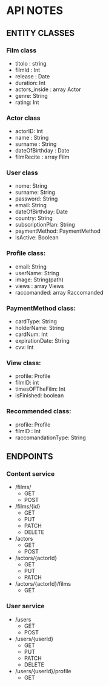 # API NOTES 

## ENTITY CLASSES

### Film class
- titolo : string
- filmId : Int
- release : Date
- duration: Int 
- actors_inside : array Actor
- genre: String
- rating: Int

### Actor class
- actorID: Int
- name : String
- surname : String
- dateOfBirthday : Date
- filmRecite : array Film

### User class
- nome: String
- surname: String
- password: String
- email: String
- dateOfBirthday: Date
- country: String
- subscriptionPlan: String
- paymentMethod: PaymentMethod
- isActive: Boolean

### Profile class:
  - email: String
  - userName: String
  - image: String(path)
  - views : array Views 
  - raccomanded: array Raccomanded

### PaymentMethod class:
- cardType: String
- holderName: String
- cardNum: Int
- expirationDate: String
- cvv: Int

### View class:
- profile: Profile
- filmID: int
- timesOFTheFilm: Int
- isFinished: boolean

### Recommended class:
- profile: Profile
- filmID : Int
- raccomandationType: String


## ENDPOINTS
### Content service
- /films/
    - GET
    - POST
- /films/{id}
  - GET
  - PUT
  - PATCH
  - DELETE
- /actors
  - GET
  - POST
- /actors/{actorId}
  - GET
  - PUT
  - PATCH
- /actors/{actorId}/films
  - GET

### User service
- /users
  - GET 
  - POST
- /users/{userId}
  - GET 
  - PUT 
  - PATCH
  - DELETE
- /users/{userId}/profile
  - GET
